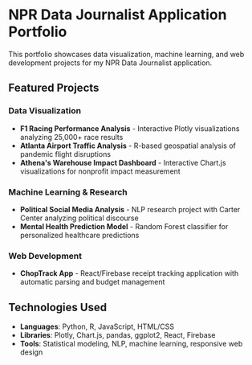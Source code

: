 # NPR Data Journalist Application Portfolio

This portfolio showcases data visualization, machine learning, and web development projects for my NPR Data Journalist application.

## Featured Projects

### Data Visualization
- **F1 Racing Performance Analysis** - Interactive Plotly visualizations analyzing 25,000+ race results
- **Atlanta Airport Traffic Analysis** - R-based geospatial analysis of pandemic flight disruptions  
- **Athena's Warehouse Impact Dashboard** - Interactive Chart.js visualizations for nonprofit impact measurement

### Machine Learning & Research
- **Political Social Media Analysis** - NLP research project with Carter Center analyzing political discourse
- **Mental Health Prediction Model** - Random Forest classifier for personalized healthcare predictions

### Web Development
- **ChopTrack App** - React/Firebase receipt tracking application with automatic parsing and budget management

## Technologies Used
- **Languages**: Python, R, JavaScript, HTML/CSS
- **Libraries**: Plotly, Chart.js, pandas, ggplot2, React, Firebase
- **Tools**: Statistical modeling, NLP, machine learning, responsive web design
